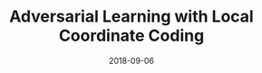 ---
title: "Adversarial Learning with Local Coordinate Coding"
collection: conferences
permalink: /publication/Adversarial
date: 2018-09-06
year: "2018"
venue: "ICML"
city: 
state: ""
thumbnail: "Adversarial.png"
teaser :
authors: "Jiezhang Cao, Yong Guo, Qingyao Wu, Chunhua Shen, Junzhou Huang, Mingkui Tan"
bibtex: Adversarial.txt
uri: Adversarial.pdf
arxiv: https://arxiv.org/abs/1806.04895
project: 
source:
poster:
data:
---